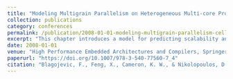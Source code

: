```yaml
---
title: "Modeling Multigrain Parallelism on Heterogeneous Multi-core Processors: A Case Study of the Cell BE"
collection: publications
category: conferences
permalink: /publication/2008-01-01-modeling-multigrain-parallelism-cell
excerpt: "This chapter introduces a model for predicting scalability and performance of applications exploiting task- and data-level parallelism on heterogeneous multicore systems like the Cell BE."
date: 2008-01-01
venue: "High Performance Embedded Architectures and Compilers, Springer Berlin Heidelberg"
paperurl: "https://doi.org/10.1007/978-3-540-77560-7_4"
citation: "Blagojevic, F., Feng, X., Cameron, K. W., & Nikolopoulos, D. S. (2008). \"Modeling Multigrain Parallelism on Heterogeneous Multi-core Processors: A Case Study of the Cell BE.\" In *High Performance Embedded Architectures and Compilers*, Springer, pp. 38–52. https://doi.org/10.1007/978-3-540-77560-7_4"
---
```

